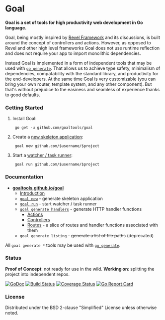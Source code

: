 # Goal
**Goal is a set of tools for high productivity web development in Go language.**

Goal, being mostly inspired by [Revel Framework](https://github.com/revel/revel)
and its discussions, is built around the concept of controllers and actions.
However, as opposed to Revel and other high level frameworks Goal does not use runtime
reflection and does not require your app to import monolithic dependencies.

Instead Goal is implemented in a form of independent tools that
may be used with [`go generate`](https://blog.golang.org/generate).
That allows us to achieve type safety, minimalism of dependencies,
compatability with the standard library, and productivity for the end-developers.
At the same time Goal is very customizable (you can bring your own router, template system,
and any other component). But that's without prejudice to the easiness and seamless of experience
thanks to good defaults.

### Getting Started

1. Install Goal:

        go get -u github.com/goaltools/goal

2. Create a [new skeleton application](https://goaltools.github.io/goal/manual/new/index.html):

        goal new github.com/$username/$project

3. Start a [watcher / task runner](https://goaltools.github.io/goal/manual/run/index.html):

        goal run github.com/$username/$project

### Documentation

* **[goaltools.github.io/goal](https://goaltools.github.io/goal)**
  * [Introduction](https://goaltools.github.io/goal/manual/index.html)
  * [`goal new`](https://goaltools.github.io/goal/manual/new/index.html) - generate skeleton application
  * [`goal run`](https://goaltools.github.io/goal/manual/run/index.html) - start watcher / task runner
  * [`goal generate handlers`](https://goaltools.github.io/goal/manual/handlers/index.html) - generate HTTP handler functions
    * [Actions](https://goaltools.github.io/goal/manual/handlers/actions.html)
    * [Controllers](https://goaltools.github.io/goal/manual/handlers/controllers.html)
    * [Routes](https://goaltools.github.io/goal/manual/handlers/routes.html) - a slice of routes and handler functions associated with them
  * `goal generate listing` - ~~generate a list of file paths~~ (deprecated)

All `goal generate *` tools may be used with [`go generate`](https://blog.golang.org/generate).

### Status

**Proof of Concept**: not ready for use in the wild. **Working on**: splitting the project into
independent repos.

[![GoDoc](https://godoc.org/github.com/goaltools/goal?status.svg)](https://godoc.org/github.com/goaltools/goal)
[![Build Status](https://travis-ci.org/goaltools/goal.svg?branch=master)](https://travis-ci.org/goaltools/goal)
[![Coverage Status](https://coveralls.io/repos/goaltools/goal/badge.svg?branch=master)](https://coveralls.io/r/goaltools/goal?branch=master)
[![Go Report Card](http://goreportcard.com/badge/goaltools/goal?t=3)](http:/goreportcard.com/report/goaltools/goal)

### License
Distributed under the BSD 2-clause "Simplified" License unless otherwise noted.
